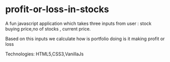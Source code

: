 # profit-or-loss-in-stocks
 A fun javascript application which takes three inputs from user :
 stock buying price,no of stocks , current price.
 
 Based on this inputs we calculate how is portfolio doing is it making profit or loss
 
 Technologies: HTML5,CSS3,VanillaJs

